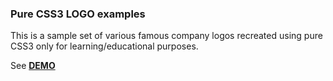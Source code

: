 ### Pure CSS3 LOGO examples

This is a sample set of various famous company logos recreated using pure CSS3 only for learning/educational purposes.

See **[DEMO](https://github.com/exis9/LOGOS)**
